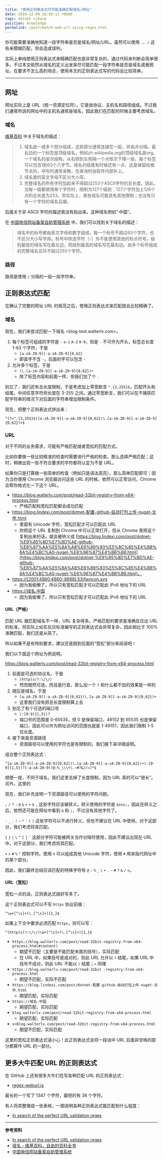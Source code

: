 ```yaml
---
title: "使用正则表达式尽可能准确匹配域名/网址"
date: 2019-12-09 16:58:13 +0800
tags: dotnet csharp
position: knowledge
permalink: /post/match-web-url-using-regex.html
---
```


你可能需要准确地知道一段字符串是否是域名/网址/URL。虽然可以使用 `.`、`/` 这些来模糊匹配，但会造成误判。

实际上单纯使用正则表达式来精确匹配也是非常复杂的，通过代码来判断会简单很多。不过本文依然从域名的定义出发来尽可能匹配一段字符串是否是域名或者网址，在要求不怎么高的场合，使用本文的正则表达式写的代码会比较简单。

---

<div id="toc"></div>

## 网址

网址实际上是 URL（统一资源定位符），它是由协议、主机名和路径组成。不过我们通常所说的网址中的主机名通常是域名，因此我们在匹配的时候主要考虑域名。

### 域名

[维基百科](https://zh.wikipedia.org/wiki/%E5%9F%9F%E5%90%8D) 中关于域名的描述：

> 1. 域名由一或多个部分组成，这些部分通常连接在一起，并由点分隔。最右边的一个标签是顶级域名，例如zh.wikipedia.org的顶级域名是org。一个域名的层次结构，从右侧到左侧隔一个点依次下降一层。每个标签可以包含1到63个八字节。域名的结尾有时候还有一点，这是保留给根节点的，书写时通常省略，在查询时由软件内部补上。
> 1. 域名里的英文字母不区分大小写。
> 1. 完整域名的所有字符加起来不得超过253个ASCII字符的总长度。因此，当每一级都使用单个字符时，限制为127个级别：127个字符加上126个点的总长度为253。但实际上，某些域名可能具有其他限制；也没有只有一个字符的域名后缀。

后面关于非 ASCII 字符的描述我没有贴出来。这种域名例如“.中国”。

在 [中国电信网站备案自助管理系统](http://beian.ct10000.com/portal/icp/help/helpdetail.do?helpid=305) 中，我们可以找到关于域名的描述：

> 域名中的标号都由英文字母和数字组成，每一个标号不超过63个字符，也不区分大小写字母。标号中除连字符（-）外不能使用其他的标点符号。级别最低的域名写在最左边，而级别最高的域名写在最右边。由多个标号组成的完整域名总共不超过255个字符。

### 路径

路径是使用 `/` 分隔的一段一段字符串。

## 正则表达式匹配

在确认了完整的网址 URL 的规范之后，使用正则表达式来匹配就会比较精确了。

### 域名

现在，我们来尝试匹配一下域名 <blog-test.walterlv.com>。

1. 每个标签可组成的字符是 `-` `a-z` `A-Z` `0-9`，但是 `-` 不可作为开头，标签总长度 1-63 个字符，于是
    - `[a-zA-Z0-9][-a-zA-Z0-9]{0,62}`
    - 即首字不含 `-`，后面的字可以包含 `-`
1. 允许多个标签，于是
    - `(\.[a-zA-Z0-9][-a-zA-Z0-9]{0,62})+`
    - 除了标签内容和前面一样，但我们加了个 `.`

别忘了，我们还有总长度限制，于是考虑加上零宽断言 `^.{3,255}$`，匹配开头和结尾，中间任意字符但长度在 3-255 之间。通过零宽断言，我们可以在不捕获匹配字符串的情况下对后面的字符串增加限制条件。

现在，把整个正则表达式拼出来：

```
^(?=^.{3,255}$)[a-zA-Z0-9][-a-zA-Z0-9]{0,62}(\.[a-zA-Z0-9][-a-zA-Z0-9]{0,62})+$
```

### URL

对于不同的业务需求，可能有严格匹配或者宽松的匹配方式。

比如你要做一些比较精准的检查时需要进行严格的检查，那么选择严格匹配；这时，稍微出现一些不符合要求的字符都将认定为不是 URL。

如果你只是打算做一些简单的检查（例如只是语法高亮），那么简单匹配即可；因为当你使用 Chrome 浏览器访问这些 URL 的时候，依然可以正常访问，Chrome 会帮你格式化一下这个 URL。

- <https://blog.walterlv.com/post/read-32bit-registry-from-x64-process.html>
    - 严格匹配和宽松匹配都会成功匹配
- <https://blog.lindexi.com/post/dotnet-配置-github-自动打包上传-nuget-文件.html>
    - 里面有 Unicode 字符，宽松匹配才可以匹配此 URL
    - 你把这个 URL 复制到 Chrome 中可以正常打开，但从 Chrome 里把这个复制出来的话，就会被转义成 [https://blog.lindexi.com/post/dotnet-%E9%85%8D%E7%BD%AE-github-%E8%87%AA%E5%8A%A8%E6%89%93%E5%8C%85%E4%B8%8A%E4%BC%A0-nuget-%E6%96%87%E4%BB%B6.html](https://blog.lindexi.com/post/dotnet-%E9%85%8D%E7%BD%AE-github-%E8%87%AA%E5%8A%A8%E6%89%93%E5%8C%85%E4%B8%8A%E4%BC%A0-nuget-%E6%96%87%E4%BB%B6.html)。
- <https://[2001:4860:4860::8888]:53/favicon.svg>
    - 因为我偷懒了，所以只有宽松匹配才可以匹配此 IPv6 地址下的 URL
- <https://域名.中国>
    - 因为我偷懒了，所以只有宽松匹配才可以匹配此 IPv6 地址下的 URL

#### URL（严格）

匹配 URL 跟匹配域名不一样，URL 复杂得多。严格匹配的要求是准确反应出 URL 的标准，但实际上如实反应标准编写的正则表达式会非常复杂，因此相比于 100% 准确匹配，我们还是从简了。

所以如果不是有特别要求，建议还是跳到后面的“宽松”部分来阅读吧！

我们以下面这个网址为例说明。

<https://blog.walterlv.com/post/read-32bit-registry-from-x64-process.html>

1. 前面是可选的协议名，于是
    - `(http(s)?:\/\/)`
    - 然而既然可选，而且是行首，那么加一个 `?` 和什么都不加的效果是一样的
1. 随后是域名，于是
    - `[a-zA-Z0-9][-a-zA-Z0-9]{0,62}(\.[a-zA-Z0-9][-a-zA-Z0-9]{0,62})+`
    - 这里我们没有把总长度限制算上去
1. 别忘了有个可选的端口号
    - `(:[0-9]{1,5})?`
    - 端口号的范围是 0-65535，但 0 是保留端口，49152 到 65535 也是保留端口，因此可以作为网址访问的范围也就是 1-49151，因此我们限制 1-5 位长度。
1. 接下来是资源路径
    - 资源路径可以使用的字符也是有限制的，我们接下来详细说明。

组合整个正则表达式：

```
^[a-zA-Z0-9][-a-zA-Z0-9]{0,62}(\.[a-zA-Z0-9][-a-zA-Z0-9]{0,62})+(:[0-9]{1,5})?[-a-zA-Z0-9()@:%_\\\+\.~#?&//=]*$
```

顺便一提，不同于域名，我们这里去掉了长度限制，因为 URL 真的可以“很长”。另外，这里的 

现在，我们补充说明一下资源路径可以使用的字符问题。

`;` `/` `?` `:` `@` `&` `=` `+` `$` `,` 这些字符应该被转义。转义使用的字符是 `&xxx;`，因此在转义之后，依然还可能在网址中看到 `&` 和 `;`，不过没有其他字符了。

`-` `_` `.` `!` `~` `*` `'` `(` `)` 这些字符可以不进行转义，但也不建议在 URL 中使用。对于这部分，我们考虑将其匹配。

`{` `}` `|` `\` `^` `[` `]` `` ` `` 这部分字符可能被网关当作分隔符使用，因此不建议出现在 URL 中。对于这部分，我们考虑将其匹配。

`<` `>` `#` `%` `"` 控制字符。使用 `%` 可以组成其他 Unicode 字符，使用 `#` 用来指代网址中的某个部分。

因此，我们最终总结应该匹配的特殊字符有 `@` `:` `%` `_` `\` `+` `.` `~` `#` `?` `&` `/` `=`。

#### URL（宽松）

宽松一点的话，正则表达式就好写多了。

这个正则表达式可以不写 `https` 协议前缀：

```
^\w+[^\s]+(\.[^\s]+){1,}$
```

如果上下文中要求必须匹配 `https`，则可以写：

```
^(http(s)?:\/\/)\w+[^\s]+(\.[^\s]+){1,}$
```

- `https://blog.walterlv.com/post/read-32bit-registry-from-x64-process.html#content)`
    - 期望不匹配（主要是不能匹配末尾的括号），实际匹配
    - 在 URL 中，如果括号是成对的，则此 URL 允许以 `)` 结尾，如果 URL 中括号不成对，则此 URL 不能以 `)` 结尾；`>` 同理
- `https://blog.walterlv.com/post/read-32bit -registry-from-x64-process.html`
    - 期望不匹配，实际不匹配
- `https://blog.lindexi.com/post/dotnet-配置-github-自动打包上传-nuget-文件.html`
    - 期望匹配，实际匹配
- `https://域名.中国`
    - 期望匹配，实际匹配
- `blog.walterlv.com/post/read-32bit-registry-from-x64-process.html`
    - 期望匹配，实际匹配
- `x<blog.walterlv.com/post/read-32bit-registry-from-x64-process.html`
    - 期望不匹配，实际匹配

这里的宽松正则表达式请小心！此正则表达式会将一段话中 URL 后面非空格的部分都算作 URL 的一部分。

## 更多大牛匹配 URL 的正则表达式

在 GitHub 上还有很多大牛们在写各种匹配 URL 的正则表达式：

- [regex-weburl.js](https://gist.github.com/dperini/729294)

最长的一个写了 1347 个字符，最短的有 38 个字符。

有人将其整理成一张表格，一图说明各种正则表达式能匹配到什么程度：

- [In search of the perfect URL validation regex](https://mathiasbynens.be/demo/url-regex)

---

**参考资料**

- [In search of the perfect URL validation regex](https://mathiasbynens.be/demo/url-regex)
- [域名 - 维基百科，自由的百科全书](https://zh.wikipedia.org/wiki/%E5%9F%9F%E5%90%8D)
- [中国电信网站备案自助管理系统](http://beian.ct10000.com/portal/icp/help/helpdetail.do?helpid=305)

